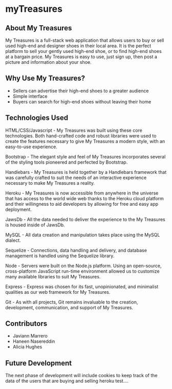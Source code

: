# myTreasures


## About My Treasures

My Treasures is a full-stack web application that allows users to buy or sell used high-end and designer shoes in their local area. It is the perfect platform to sell your gently used high-end shoe, or to find high-end shoes at a bargain price.  My Treasures is easy to use, just sign up, then post a picture and information about your shoe.

## Why Use My Treasures?

- Sellers can advertise their high-end shoes to a greater audience
- Simple interface
- Buyers can search for high-end shoes without leaving their home

## Technologies Used

HTML/CSS/Javascript - My Treasures was built using these core technologies. Both hand-crafted code and robust libraries were used to create the features necessary to give My Treasures a modern style, with an easy-to-use experience.

Bootstrap - The elegant style and feel of My Treasures incorporates several of the styling tools pioneered and perfected by Bootstrap.

Handlebars - My Treasures is held together by a Handlebars framework that was carefully crafted to suit the needs of an interactive experience necessary to make My Treasures a reality.

Heroku - My Treasures is now accessible from anywhere in the universe that has access to the world wide web thanks to the Heroku cloud platform and their willingness to aid developers by allowing for free and easy app deployment.

JawsDb - All the data needed to deliver the experience to the My Treasures is housed inside of JawsDb.

MySQL - All data creation and manipulation takes place using the MySQL dialect.

Sequelize - Connections, data handling and delivery, and database management is handled using the Sequelize library.

Node - Servers were built on the Node.js platform. Using an open-source, cross-platform JavaScript run-time environment allowed us to customize many available libraries to suit My Treasures.

Express - Express was chosen for its fast, unopinionated, and minimalist qualities as our web framework for My Treasures.

Git - As with all projects, Git remains invaluable to the creation, development, communication, and support of My Treasures.

## Contributors

- Javiann Marrero
- Haneen Nasereddin
- Alicia Hughes

## Future Development

The next phase of development will include cookies to keep track of the data of the users that are buying and selling
heroku test....